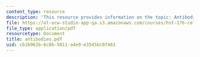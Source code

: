 ```yaml
---
content_type: resource
description: 'This resource provides information on the topic: Antibodies.'
file: https://ol-ocw-studio-app-qa.s3.amazonaws.com/courses/hst-176-cellular-and-molecular-immunology-fall-2005/cb1b962b6c8b5811a4e9e3545bc0f463_antibodies.pdf
file_type: application/pdf
resourcetype: Document
title: antibodies.pdf
uid: cb1b962b-6c8b-5811-a4e9-e3545bc0f463
---
```


